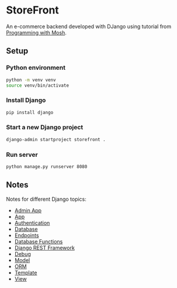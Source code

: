 
# StoreFront

An e-commerce backend developed with DJango using tutorial from [Programming with Mosh](https://www.youtube.com/watch?v=rHux0gMZ3Eg). 


## Setup

### Python environment
```bash
python -m venv venv
source venv/bin/activate
```

### Install Django
```bash
pip install django
```

### Start a new Django project
```bash
django-admin startproject storefront .
```


### Run server

```bash
python manage.py runserver 8080
```

## Notes
Notes for different Django topics:
- [Admin App](/Notes/Admin.md)
- [App](/Notes/App.md)
- [Authentication](/Notes/Authentication.md)
- [Database](/Notes/DB.md)
- [Endpoints](/Notes/Endpoints.md)
- [Database Functions](/Notes/DB_Functions.md)
- [Django REST Framework](/Notes/REST_Framework.md)
- [Debug](/Notes/Debug.md)
- [Model](/Notes/Model.md)
- [ORM](/Notes/DjangoORM.md)
- [Template](/Notes/Template.md)
- [View](/Notes/View.md)